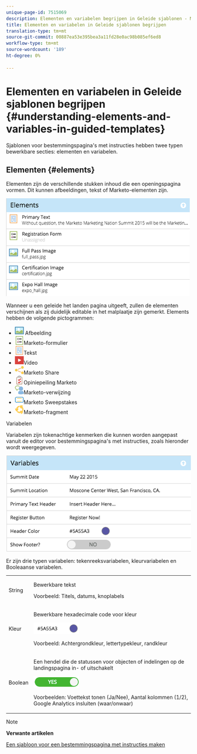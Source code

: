 ```yaml
---
unique-page-id: 7515069
description: Elementen en variabelen begrijpen in Geleide sjablonen - Marketo Docs - Productdocumentatie
title: Elementen en variabelen in Geleide sjablonen begrijpen
translation-type: tm+mt
source-git-commit: 00887ea53e395bea3a11fd28e0ac98b085ef6ed8
workflow-type: tm+mt
source-wordcount: '189'
ht-degree: 0%

---
```



# Elementen en variabelen in Geleide sjablonen begrijpen {#understanding-elements-and-variables-in-guided-templates}

Sjablonen voor bestemmingspagina&#39;s met instructies hebben twee typen bewerkbare secties: elementen en variabelen.

## Elementen  {#elements}

Elementen zijn de verschillende stukken inhoud die een openingspagina vormen. Dit kunnen afbeeldingen, tekst of Marketo-elementen zijn.

![](assets/image2015-5-20-14-3a57-3a55.png)

Wanneer u een geleide het landen pagina uitgeeft, zullen de elementen verschijnen als zij duidelijk editable in het malplaatje zijn gemerkt. Elements hebben de volgende pictogrammen:

* ![—](assets/image2015-5-20-12-3a30-3a48.png) Afbeelding
* ![—](assets/image2015-5-20-12-3a31-3a33.png)Marketo-formulier
* ![—](assets/image2015-5-20-12-3a41-3a21.png)Tekst
* ![—](assets/image2015-5-20-12-3a42-3a47.png)Video
* ![—Knop](assets/image2015-5-20-12-3a44-3a17.png)Marketo Share
* ![—](assets/image2015-5-20-12-3a43-3a21.png)Opiniepeiling Marketo
* ![—](assets/image2015-5-20-12-3a43-3a2.png)Marketo-verwijzing
* ![—](assets/image2015-5-20-12-3a44-3a40.png)Marketo Sweepstakes
* ![—](assets/image2015-5-20-12-3a47-3a45.png)Marketo-fragment

Variabelen

Variabelen zijn tokenachtige kenmerken die kunnen worden aangepast vanuit de editor voor bestemmingspagina&#39;s met instructies, zoals hieronder wordt weergegeven.

![](assets/image2015-5-20-15-3a0-3a2.png)

Er zijn drie typen variabelen: tekenreeksvariabelen, kleurvariabelen en Booleaanse variabelen.

<table> 
 <tbody> 
  <tr> 
   <td>String</td> 
   <td><p>Bewerkbare tekst</p><p>Voorbeeld: Titels, datums, knoplabels</p></td> 
  </tr> 
  <tr> 
   <td>Kleur</td> 
   <td><p>Bewerkbare hexadecimale code voor kleur</p><p><img alt="--" src="assets/image2015-5-20-13-3a14-3a57.png" data-linked-resource-id="7515092" data-linked-resource-type="attachment" data-base-url="https://docs.marketo.com" data-linked-resource-container-id="7515069" title="--"></p><p>Voorbeeld: Achtergrondkleur, lettertypekleur, randkleur</p></td> 
  </tr> 
  <tr> 
   <td>Boolean</td> 
   <td><p>Een hendel die de statussen voor objecten of indelingen op de landingspagina in- of uitschakelt</p><p><img alt="--" src="assets/image2015-5-20-13-3a14-3a25.png" data-linked-resource-id="7515091" data-linked-resource-type="attachment" data-base-url="https://docs.marketo.com" data-linked-resource-container-id="7515069" title="--"></p><p>Voorbeelden: Voettekst tonen (Ja/Nee), Aantal kolommen (1/2), Google Analytics insluiten (waar/onwaar)</p></td> 
  </tr> 
 </tbody> 
</table>

>[!NOTE]
>
>**Verwante artikelen**
>
>[Een sjabloon voor een bestemmingspagina met instructies maken](create-a-guided-landing-page-template.md)

